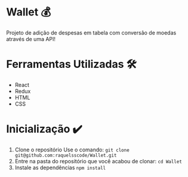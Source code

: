 # Wallet 💰 

Projeto de adição de despesas em tabela com conversão de moedas através de uma API!

# Ferramentas Utilizadas :hammer_and_wrench:

- React
- Redux
- HTML
- CSS

# Inicialização :heavy_check_mark:

1. Clone o repositório
Use o comando: 
```git clone git@github.com:raquelsscode/Wallet.git```
2. Entre na pasta do repositório que você acabou de clonar:
```cd Wallet```
3. Instale as dependências
```npm install```
